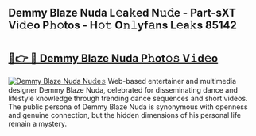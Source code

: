 ## Demmy Blaze Nuda L𝚎a𝚔ed N𝚞𝚍e - Part-sXT Vi𝚍𝚎o P𝚑𝚘tos - H𝚘𝚝 O𝚗𝚕yf𝚊ns L𝚎a𝚔s 85142

# <h2><a href="http://kf4311.oniu.top/?m=Demmy+Blaze+Nuda">🔗👉 🔴 Demmy Blaze Nuda P𝚑ot𝚘𝚜 V𝚒d𝚎o</a></h2>

[![Demmy Blaze Nuda Nu𝚍e𝚜](https://i.imgur.com/0qMVB7G.gif)](http://kf4311.oniu.top/?m=Demmy+Blaze+Nuda)
Web-based entertainer and multimedia designer Demmy Blaze Nuda, celebrated for disseminating dance and lifestyle knowledge through trending dance sequences and short videos. The public persona of Demmy Blaze Nuda is synonymous with openness and genuine connection, but the hidden dimensions of his personal life remain a mystery.  
